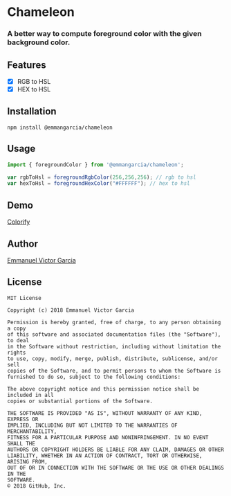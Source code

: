 # Chameleon
### A better way to compute foreground color with the given background color.

## Features
- [x] RGB to HSL
- [x] HEX to HSL 

## Installation
```shell
npm install @emmangarcia/chameleon
```

## Usage
```js
import { foregroundColor } from '@emmangarcia/chameleon';

var rgbToHsl = foregroundRgbColor(256,256,256); // rgb to hsl
var hexToHsl = foregroundHexColor("#FFFFFF"); // hex to hsl
```

## Demo
[Colorify](https://jmdg.io/colorify/)

## Author
[Emmanuel Victor Garcia](https://yuelvic.github.io/)

## License
```
MIT License

Copyright (c) 2018 Emmanuel Victor Garcia

Permission is hereby granted, free of charge, to any person obtaining a copy
of this software and associated documentation files (the "Software"), to deal
in the Software without restriction, including without limitation the rights
to use, copy, modify, merge, publish, distribute, sublicense, and/or sell
copies of the Software, and to permit persons to whom the Software is
furnished to do so, subject to the following conditions:

The above copyright notice and this permission notice shall be included in all
copies or substantial portions of the Software.

THE SOFTWARE IS PROVIDED "AS IS", WITHOUT WARRANTY OF ANY KIND, EXPRESS OR
IMPLIED, INCLUDING BUT NOT LIMITED TO THE WARRANTIES OF MERCHANTABILITY,
FITNESS FOR A PARTICULAR PURPOSE AND NONINFRINGEMENT. IN NO EVENT SHALL THE
AUTHORS OR COPYRIGHT HOLDERS BE LIABLE FOR ANY CLAIM, DAMAGES OR OTHER
LIABILITY, WHETHER IN AN ACTION OF CONTRACT, TORT OR OTHERWISE, ARISING FROM,
OUT OF OR IN CONNECTION WITH THE SOFTWARE OR THE USE OR OTHER DEALINGS IN THE
SOFTWARE.
© 2018 GitHub, Inc.
```
